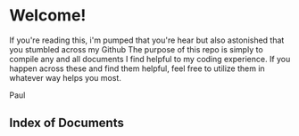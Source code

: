 
# Welcome!

If you're reading this, i'm pumped that you're hear but also astonished that you stumbled across my Github
The purpose of this repo is simply to compile any and all documents I find helpful to my coding experience.
If you happen across these and find them helpful, feel free to utilize them in whatever way helps you most.

Paul

## Index of Documents
